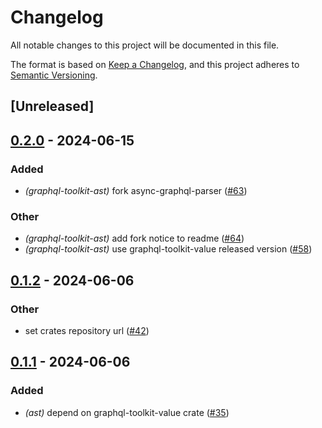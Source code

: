 # Changelog
All notable changes to this project will be documented in this file.

The format is based on [Keep a Changelog](https://keepachangelog.com/en/1.0.0/),
and this project adheres to [Semantic Versioning](https://semver.org/spec/v2.0.0.html).

## [Unreleased]

## [0.2.0](https://github.com/LNSD/graphql-toolkit/compare/graphql-toolkit-ast-v0.1.2...graphql-toolkit-ast-v0.2.0) - 2024-06-15

### Added
- *(graphql-toolkit-ast)* fork async-graphql-parser ([#63](https://github.com/LNSD/graphql-toolkit/pull/63))

### Other
- *(graphql-toolkit-ast)* add fork notice to readme ([#64](https://github.com/LNSD/graphql-toolkit/pull/64))
- *(graphql-toolkit-ast)* use graphql-toolkit-value released version ([#58](https://github.com/LNSD/graphql-toolkit/pull/58))

## [0.1.2](https://github.com/LNSD/graphql-toolkit/compare/graphql-toolkit-ast-v0.1.1...graphql-toolkit-ast-v0.1.2) - 2024-06-06

### Other
- set crates repository url ([#42](https://github.com/LNSD/graphql-toolkit/pull/42))

## [0.1.1](https://github.com/LNSD/graphql-toolkit/compare/graphql-toolkit-ast-v0.1.0...graphql-toolkit-ast-v0.1.1) - 2024-06-06

### Added
- *(ast)* depend on graphql-toolkit-value crate ([#35](https://github.com/LNSD/graphql-toolkit/pull/35))

